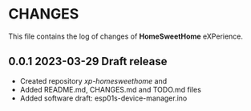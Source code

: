 # CHANGES
This file contains the log of changes of **HomeSweetHome** eXPerience.


## 0.0.1 2023-03-29 Draft release
- Created repository *xp-homesweethome* and
- Added README.md, CHANGES.md and TODO.md files
- Added software draft: esp01s-device-manager.ino
